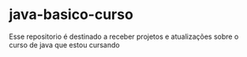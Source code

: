 # java-basico-curso
Esse repositorio é destinado a receber projetos e atualizações sobre o curso de java que estou cursando
